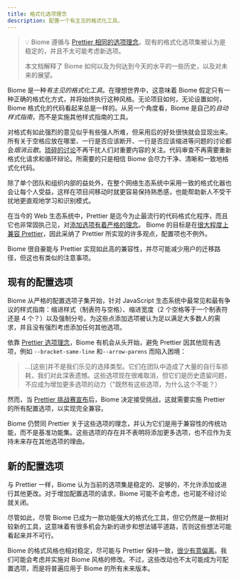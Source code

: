 ```yaml
---
title: 格式化选项理念
description: 配置一个有主见的格式化工具。
---
```


> 💡 Biome 遵循与 [Prettier 相同的选项理念](https://prettier.io/docs/en/option-philosophy)。现有的格式化选项集被认为是稳定的，并且不太可能考虑新选项。
>
> 本文档解释了 Biome 如何以及为何达到今天的水平的一些历史，以及对未来的展望。

Biome 是一种*有主见的格式化工具*。在理想世界中，这意味着 Biome 假定只有一种正确的格式化方式，并将始终执行这种风格。无论项目如何，无论设置如何，Biome 格式化的代码看起来总是一样的。从另一个角度看，Biome 是自己的*自动样式指南*，而不是实施其他样式指南的工具。

对格式有如此强烈的意见似乎有些强人所难，但采用后的好处很快就会显现出来。所有关于空格应放在哪里、一行是否应该断开、一行是否应该缩进等问题的讨论都会*烟消云散*。[琐碎的讨论](https://en.wikipedia.org/wiki/Law_of_triviality)不再干扰人们对重要内容的关注。代码审查不再需要重新格式化请求和循环辩论。所需要的只是相信 Biome 会尽力干净、清晰和一致地格式化代码。

除了单个团队和组织内部的益处外，在整个网络生态系统中采用一致的格式化器也会让每个人受益，这样在项目间移动时就更容易保持熟悉感，也能帮助新人不受干扰地更直观地学习和识别模式。

在当今的 Web 生态系统中，Prettier 是迄今为止最流行的代码格式化程序，而且它也非常固执己见，对[添加选项有着严格的理念](https://prettier.io/docs/en/option-philosophy)。 Biome 的目标是在[很大程度上兼容 Prettier](https://biomejs.dev/blog/biome-wins-prettier-challenge)，因此采纳了 Prettier 所实现的许多观点，配置项也不例外。

Biome 很自豪能与 Prettier 实现如此高的兼容性，并尽可能减少用户的迁移路径，但这也有类似的注意事项。

## 现有的配置选项

Biome 从严格的配置选项子集开始，针对 JavaScript 生态系统中最常见和最有争议的样式指南：缩进样式（制表符与空格）、缩进宽度（2 个空格等于一个制表符还是 4 个？）以及强制分号。为这些点添加选项被认为足以满足大多数人的需求，并且没有强烈考虑添加任何其他选项。

依靠 [Prettier 选项理念](https://prettier.io/docs/en/option-philosophy)，Biome 有机会从头开始，避免 Prettier 因其他现有选项，例如 `--bracket-same-line` 和`--arrow-parens` 而陷入困境：

> ...[这些]并不是我们乐见的选择类型。它们在团队中造成了大量的自行车损耗，我们对此深表遗憾。这些选项现在很难取消，但它们是历史遗留问题，不应成为增加更多选项的动力（"既然有这些选项，为什么这个不能？）

然而，当 [Prettier 挑战赛宣布](https://console.algora.io/challenges/prettier)后，Biome 决定接受挑战，这就需要实施 Prettier 的所有配置选项，以实现完全兼容。

Biome 仍赞同 Prettier 关于这些选项的理念，并认为它们是用于兼容性的传统功能，而不是基准功能集。这些选项的存在并不表明将添加更多选项，也不应作为支持未来存在其他选项的理由。

## 新的配置选项

与 Prettier 一样，Biome 认为当前的选项集是稳定的、足够的，不允许添加或进行其他更改。对于增加配置选项的请求，Biome 可能不会考虑，也可能不经讨论就关闭。

尽管如此，尽管 Biome 已成为一款功能强大的格式化工具，但它仍然是一款相对较新的工具，这意味着有很多机会为新的进步和想法铺平道路，否则这些想法可能看起来并不可行。

Biome 的格式风格也相对稳定，尽可能与 Prettier 保持一致，[很少有意偏离](https://github.com/biomejs/biome/issues/739)。我们可能会考虑并实施对 Biome 风格的修改。不过，这些改动也不太可能成为可配置选项，而是将普遍应用于 Biome 的所有未来版本。
